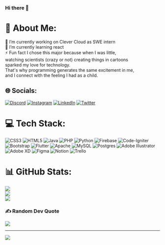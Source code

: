 ### Hi there 👋


# 💫 About Me:
🔭 I’m currently working on Clever Cloud as SWE intern<br>🌱 I’m currently learning react<br>⚡ Fun fact I chose this major because when I was little, <br>watching scientists (crazy or not) creating things in cartoons <br>sparked my love for technology. <br>That's why programming generates the same excitement in me, <br>and I connect with the feeling I had as a child.


## 🌐 Socials:
[![Discord](https://img.shields.io/badge/Discord-%237289DA.svg?logo=discord&logoColor=white)](https://discord.gg/Spxnch) [![Instagram](https://img.shields.io/badge/Instagram-%23E4405F.svg?logo=Instagram&logoColor=white)](https://instagram.com/Spxncheese) [![LinkedIn](https://img.shields.io/badge/LinkedIn-%230077B5.svg?logo=linkedin&logoColor=white)](https://linkedin.com/in/alejandra-pérez-reyes-251b42211) [![Twitter](https://img.shields.io/badge/Twitter-%231DA1F2.svg?logo=Twitter&logoColor=white)](https://twitter.com/Spxncheese) 

# 💻 Tech Stack:
![CSS3](https://img.shields.io/badge/css3-%231572B6.svg?style=for-the-badge&logo=css3&logoColor=white) ![HTML5](https://img.shields.io/badge/html5-%23E34F26.svg?style=for-the-badge&logo=html5&logoColor=white) ![Java](https://img.shields.io/badge/java-%23ED8B00.svg?style=for-the-badge&logo=java&logoColor=white) ![PHP](https://img.shields.io/badge/php-%23777BB4.svg?style=for-the-badge&logo=php&logoColor=white) ![Python](https://img.shields.io/badge/python-3670A0?style=for-the-badge&logo=python&logoColor=ffdd54) ![Firebase](https://img.shields.io/badge/firebase-%23039BE5.svg?style=for-the-badge&logo=firebase) ![Code-Igniter](https://img.shields.io/badge/CodeIgniter-%23EF4223.svg?style=for-the-badge&logo=codeIgniter&logoColor=white) ![Bootstrap](https://img.shields.io/badge/bootstrap-%23563D7C.svg?style=for-the-badge&logo=bootstrap&logoColor=white) ![Flutter](https://img.shields.io/badge/Flutter-%2302569B.svg?style=for-the-badge&logo=Flutter&logoColor=white) ![Apache](https://img.shields.io/badge/apache-%23D42029.svg?style=for-the-badge&logo=apache&logoColor=white) ![MySQL](https://img.shields.io/badge/mysql-%2300f.svg?style=for-the-badge&logo=mysql&logoColor=white) ![Postgres](https://img.shields.io/badge/postgres-%23316192.svg?style=for-the-badge&logo=postgresql&logoColor=white) ![Adobe Illustrator](https://img.shields.io/badge/adobeillustrator-%23FF9A00.svg?style=for-the-badge&logo=adobeillustrator&logoColor=white) ![Adobe XD](https://img.shields.io/badge/Adobe%20XD-470137?style=for-the-badge&logo=Adobe%20XD&logoColor=#FF61F6) 	![Figma](https://img.shields.io/badge/figma-%23F24E1E.svg?style=for-the-badge&logo=figma&logoColor=white) ![Notion](https://img.shields.io/badge/Notion-%23000000.svg?style=for-the-badge&logo=notion&logoColor=white) ![Trello](https://img.shields.io/badge/Trello-%23026AA7.svg?style=for-the-badge&logo=Trello&logoColor=white)
# 📊 GitHub Stats:
![](https://github-readme-stats.vercel.app/api?username=spxnch&theme=vue&hide_border=false&include_all_commits=false&count_private=false)<br/>
![](https://github-readme-streak-stats.herokuapp.com/?user=spxnch&theme=vue&hide_border=false)<br/>
![](https://github-readme-stats.vercel.app/api/top-langs/?username=spxnch&theme=vue&hide_border=false&include_all_commits=false&count_private=false&layout=compact)

### ✍️ Random Dev Quote
![](https://quotes-github-readme.vercel.app/api?type=horizontal&theme=light)

---
[![](https://visitcount.itsvg.in/api?id=spxnch&icon=0&color=0)](https://visitcount.itsvg.in)

<!-- Proudly created with GPRM ( https://gprm.itsvg.in ) -->


